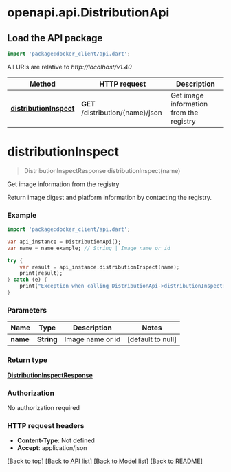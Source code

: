 # openapi.api.DistributionApi

## Load the API package
```dart
import 'package:docker_client/api.dart';
```

All URIs are relative to *http://localhost/v1.40*

Method | HTTP request | Description
------------- | ------------- | -------------
[**distributionInspect**](DistributionApi.md#distributionInspect) | **GET** /distribution/{name}/json | Get image information from the registry


# **distributionInspect**
> DistributionInspectResponse distributionInspect(name)

Get image information from the registry

Return image digest and platform information by contacting the registry. 

### Example 
```dart
import 'package:docker_client/api.dart';

var api_instance = DistributionApi();
var name = name_example; // String | Image name or id

try { 
    var result = api_instance.distributionInspect(name);
    print(result);
} catch (e) {
    print("Exception when calling DistributionApi->distributionInspect: $e\n");
}
```

### Parameters

Name | Type | Description  | Notes
------------- | ------------- | ------------- | -------------
 **name** | **String**| Image name or id | [default to null]

### Return type

[**DistributionInspectResponse**](DistributionInspectResponse.md)

### Authorization

No authorization required

### HTTP request headers

 - **Content-Type**: Not defined
 - **Accept**: application/json

[[Back to top]](#) [[Back to API list]](../README.md#documentation-for-api-endpoints) [[Back to Model list]](../README.md#documentation-for-models) [[Back to README]](../README.md)

